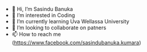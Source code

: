 - 👋 Hi, I’m Sasindu Banuka 
- 👀 I’m interested in Coding
- 🌱 I’m currently learning Uva Wellassa University 
- 💞️ I’m looking to collaborate on patners
- 📫 How to reach me (https://www.facebook.com/sasindubanuka.kumara)

<!---
sasi708/sasi708 is a ✨ special ✨ repository because its `README.md` (this file) appears on your GitHub profile.
You can click the Preview link to take a look at your changes.
--->
